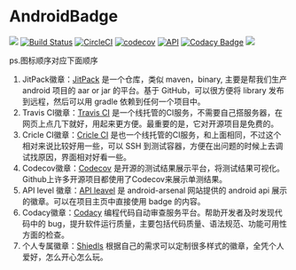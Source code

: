 # AndroidBadge  
[![](https://jitpack.io/v/ZhySir/AndroidBadge.svg)](https://jitpack.io/#ZhySir/AndroidBadge) [![Build Status](https://travis-ci.org/ZhySir/AndroidBadge.svg?branch=master)](https://travis-ci.org/ZhySir/AndroidBadge) [![CircleCI](https://circleci.com/gh/ZhySir/AndroidBadge/tree/master.svg?style=svg)](https://circleci.com/gh/ZhySir/AndroidBadge/tree/master) [![codecov](https://codecov.io/gh/ZhySir/AndroidBadge/branch/master/graph/badge.svg)](https://codecov.io/gh/ZhySir/AndroidBadge) [![API](https://img.shields.io/badge/API-14%2B-blue.svg?style=flat)](https://android-arsenal.com/api?level=14) [![Codacy Badge](https://api.codacy.com/project/badge/Grade/b2ba0c31093a400089e3a3bd8834217b)](https://www.codacy.com/app/ZhySir/AndroidBadge?utm_source=github.com&amp;utm_medium=referral&amp;utm_content=ZhySir/AndroidBadge&amp;utm_campaign=Badge_Grade) [![](https://img.shields.io/badge/Author-ZhySir-7AD6FD.svg)](https://shields.io/)  

ps.图标顺序对应下面顺序  
1. JitPack徽章：[JitPack](https://jitpack.io/#ZhySir/AndroidBadge "JitPack") 是一个仓库，类似 maven，binary, 主要是帮我们生产 android 项目的 aar or jar 的平台。基于 GitHub，可以很方便将 library 发布到远程，然后可以用 gradle 依赖到任何一个项目中。  
2. Travis CI徽章：[Travis CI](https://travis-ci.org/ZhySir/AndroidBadge "Travis CI") 是一个线托管的CI服务，不需要自己搭服务器，在网页上点几下就好，用起来更方便。最重要的是，它对开源项目是免费的。  
3. Cricle CI徽章：[Cricle CI](https://circleci.com/gh/ZhySir/AndroidBadge/tree/master "Cricle CI") 是也一个线托管的CI服务，和上面相同，不过这个相对来说比较好用一些，可以 SSH 到测试容器，方便在出问题的时候上去调试找原因，界面相对好看一些。  
4. Codecov徽章：[Codecov](https://codecov.io/gh/ZhySir/AndroidBadge "Codecov") 是开源的测试结果展示平台，将测试结果可视化。Github上许多开源项目都使用了Codecov来展示单测结果。  
5. API level 徽章：[API leavel](https://android-arsenal.com/api?level=14 "API level") 是 android-arsenal 网站提供的 android api 展示的徽章。可以在项目主页中直接使用 badge 的内容。  
6. Codacy徽章：[Codacy](https://www.codacy.com/app/ZhySir/AndroidBadge?utm_source=github.com&amp;utm_medium=referral&amp;utm_content=ZhySir/AndroidBadge&amp;utm_campaign=Badge_Grade) 编程代码自动审查服务平台。帮助开发者及时发现代码中的 bug，提升软件运行质量，主要包括代码质量、语法规范、功能可用性方面的检查。  
7. 个人专属徽章：[Shiedls](https://shields.io/ "Shiedls") 根据自己的需求可以定制很多样式的徽章，全凭个人爱好，怎么开心怎么玩。
